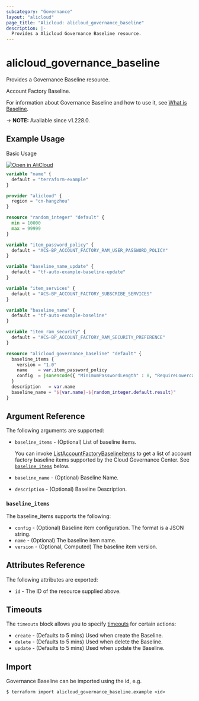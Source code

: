 ```yaml
---
subcategory: "Governance"
layout: "alicloud"
page_title: "Alicloud: alicloud_governance_baseline"
description: |-
  Provides a Alicloud Governance Baseline resource.
---
```


# alicloud_governance_baseline

Provides a Governance Baseline resource.

Account Factory Baseline.

For information about Governance Baseline and how to use it, see [What is Baseline](https://next.api.aliyun.com/document/governance/2021-01-20/CreateAccountFactoryBaseline).

-> **NOTE:** Available since v1.228.0.

## Example Usage

Basic Usage

<div style="display: block;margin-bottom: 40px;"><div class="oics-button" style="float: right;position: absolute;margin-bottom: 10px;">
  <a href="https://api.aliyun.com/api-tools/terraform?resource=alicloud_governance_baseline&exampleId=a7c11e1d-5e47-85e1-dc0b-bde58749e961fa2f945b&activeTab=example&spm=docs.r.governance_baseline.0.a7c11e1d5e&intl_lang=EN_US" target="_blank">
    <img alt="Open in AliCloud" src="https://img.alicdn.com/imgextra/i1/O1CN01hjjqXv1uYUlY56FyX_!!6000000006049-55-tps-254-36.svg" style="max-height: 44px; max-width: 100%;">
  </a>
</div></div>

```terraform
variable "name" {
  default = "terraform-example"
}

provider "alicloud" {
  region = "cn-hangzhou"
}

resource "random_integer" "default" {
  min = 10000
  max = 99999
}

variable "item_password_policy" {
  default = "ACS-BP_ACCOUNT_FACTORY_RAM_USER_PASSWORD_POLICY"
}

variable "baseline_name_update" {
  default = "tf-auto-example-baseline-update"
}

variable "item_services" {
  default = "ACS-BP_ACCOUNT_FACTORY_SUBSCRIBE_SERVICES"
}

variable "baseline_name" {
  default = "tf-auto-example-baseline"
}

variable "item_ram_security" {
  default = "ACS-BP_ACCOUNT_FACTORY_RAM_SECURITY_PREFERENCE"
}

resource "alicloud_governance_baseline" "default" {
  baseline_items {
    version = "1.0"
    name    = var.item_password_policy
    config  = jsonencode({ "MinimumPasswordLength" : 8, "RequireLowercaseCharacters" : true, "RequireUppercaseCharacters" : true, "RequireNumbers" : true, "RequireSymbols" : true, "MaxPasswordAge" : 0, "HardExpiry" : false, "PasswordReusePrevention" : 0, "MaxLoginAttempts" : 0 })
  }
  description   = var.name
  baseline_name = "${var.name}-${random_integer.default.result}"
}
```

## Argument Reference

The following arguments are supported:
* `baseline_items` - (Optional) List of baseline items.

  You can invoke [ListAccountFactoryBaselineItems](https://next.api.aliyun.com/document/governance/2021-01-20/ListAccountFactoryBaselineItems) to get a list of account factory baseline items supported by the Cloud Governance Center. See [`baseline_items`](#baseline_items) below.
* `baseline_name` - (Optional) Baseline Name.
* `description` - (Optional) Baseline Description.

### `baseline_items`

The baseline_items supports the following:
* `config` - (Optional) Baseline item configuration. The format is a JSON string.
* `name` - (Optional) The baseline item name.
* `version` - (Optional, Computed) The baseline item version.

## Attributes Reference

The following attributes are exported:
* `id` - The ID of the resource supplied above.

## Timeouts

The `timeouts` block allows you to specify [timeouts](https://www.terraform.io/docs/configuration-0-11/resources.html#timeouts) for certain actions:
* `create` - (Defaults to 5 mins) Used when create the Baseline.
* `delete` - (Defaults to 5 mins) Used when delete the Baseline.
* `update` - (Defaults to 5 mins) Used when update the Baseline.

## Import

Governance Baseline can be imported using the id, e.g.

```shell
$ terraform import alicloud_governance_baseline.example <id>
```